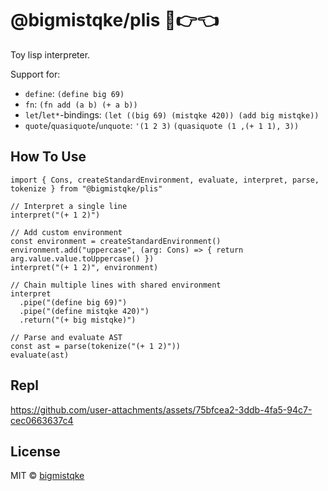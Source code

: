 # @bigmistqke/plis 🥺👉👈 

Toy lisp interpreter.

Support for:
- `define`: `(define big 69)`
- `fn`: `(fn add (a b) (+ a b))`
- `let`/`let*`-bindings: `(let ((big 69) (mistqke 420)) (add big mistqke))`
- `quote`/`quasiquote`/`unquote`: `'(1 2 3)` `(quasiquote (1 ,(+ 1 1), 3))` 

## How To Use

```tsx
import { Cons, createStandardEnvironment, evaluate, interpret, parse, tokenize } from "@bigmistqke/plis"

// Interpret a single line
interpret("(+ 1 2)")

// Add custom environment
const environment = createStandardEnvironment()
environment.add("uppercase", (arg: Cons) => { return arg.value.value.toUppercase() })
interpret("(+ 1 2)", environment)

// Chain multiple lines with shared environment
interpret
  .pipe("(define big 69)")
  .pipe("(define mistqke 420)")
  .return("(+ big mistqke)")

// Parse and evaluate AST
const ast = parse(tokenize("(+ 1 2)"))
evaluate(ast)
```

## Repl

https://github.com/user-attachments/assets/75bfcea2-3ddb-4fa5-94c7-cec0663637c4

## License

MIT &copy; [bigmistqke](https://github.com/sponsors/bigmistqke)
